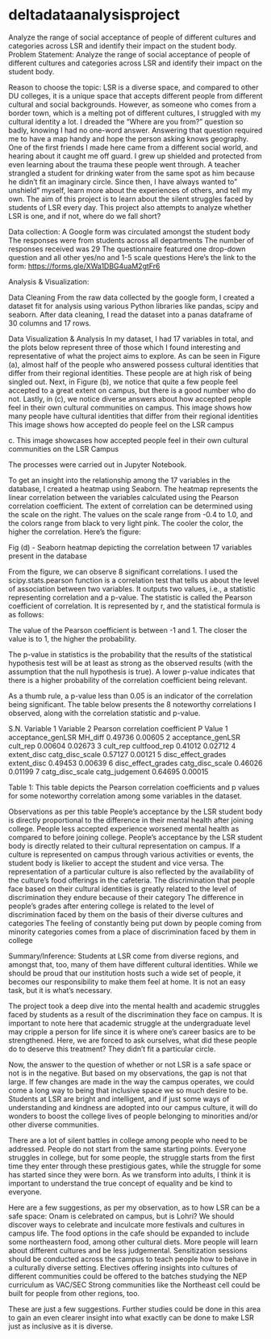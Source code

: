 # deltadataanalysisproject
Analyze the range of social acceptance of people of different cultures and categories across LSR and identify their impact on the student body.
Problem Statement:
Analyze the range of social acceptance of people of different cultures and categories across LSR and identify their impact on the student body.

Reason to choose the topic:
LSR is a diverse space, and compared to other DU colleges, it is a unique space that accepts different people from different cultural and social backgrounds. However, as someone who comes from a border town, which is a melting pot of different cultures, I struggled with my cultural identity a lot. I dreaded the “Where are you from?” question so badly, knowing I had no one-word answer. Answering that question required me to have a map handy and hope the person asking knows geography. 
One of the first friends I made here came from a different social world, and hearing about it caught me off guard. I grew up shielded and protected from even learning about the trauma these people went through. A teacher strangled a student for drinking water from the same spot as him because he didn’t fit an imaginary circle. 
Since then, I have always wanted to” unshield” myself, learn more about the experiences of others, and tell my own. The aim of this project is to learn about the silent struggles faced by students of LSR every day.  This project also attempts to analyze whether LSR is one, and if not, where do we fall short?

Data collection:
A Google form was circulated amongst the student body
The responses were from students across all departments
The number of responses received was 29
The questionnaire featured one drop-down question and all other yes/no and 1-5 scale questions
Here’s the link to the form: https://forms.gle/XWa1DBG4uaM2gtFr6


Analysis & Visualization:

Data Cleaning
From the raw data collected by the google form, I created a dataset fit for analysis using various Python libraries like pandas, scipy and seaborn. After data cleaning, I read the dataset into a panas dataframe of 30 columns and 17 rows.

Data Visualization & Analysis
In my dataset, I had 17 variables in total, and the plots below represent three of those which I found interesting and representative of what the project aims to explore. As can be seen in Figure (a), almost half of the people who answered possess cultural identities that differ from their regional identities. These people are at high risk of being singled out. Next, in Figure (b), we notice that quite a few people feel accepted to a great extent on campus, but there is a good number who do not. Lastly, in (c), we notice diverse answers about how accepted people feel in their own cultural communities on campus.
This image shows how many people have cultural identities that differ from their regional identities 
This image shows how accepted do people feel on the LSR campus


c. This image showcases how accepted people feel in their own cultural communities on the LSR Campus


The processes were carried out in Jupyter Notebook. 

 To get an insight into the relationship among the 17 variables in the database, I created a heatmap using Seaborn. The heatmap represents the linear correlation between the variables calculated using the Pearson correlation coefficient. The extent of correlation can be determined using the scale on the right. The values on the scale range from -0.4 to 1.0, and the colors range from black to very light pink. The cooler the color, the higher the correlation. Here’s the figure:


Fig (d) - Seaborn heatmap depicting the correlation between 17 variables present in the database

From the figure, we can observe 8 significant correlations. I used the scipy.stats.pearson function is a correlation test that tells us about the level of association between two variables. It outputs two values, i.e., a statistic representing correlation and a p-value. The statistic is called the Pearson coefficient of correlation. It is represented by r, and the statistical formula is as follows:


The value of the Pearson coefficient is between -1 and 1. The closer the value is to 1, the higher the probability. 

The p-value in statistics is the probability that the results of the statistical hypothesis test will be at least as strong as the observed results (with the assumption that the null hypothesis is true). A lower p-value indicates that there is a higher probability of the correlation coefficient being relevant.

As a thumb rule, a p-value less than 0.05 is an indicator of the correlation being significant. The table below presents the 8 noteworthy correlations I observed, along with the correlation statistic and p-value.


S.N.
Variable 1
Variable 2
Pearson correlation coefficient
P Value
1
acceptance_genLSR
MH_diff
0.49736
0.00605
2
acceptance_genLSR
cult_rep
0.00604
0.02673
3
cult_rep
cultfood_rep
0.41012
0.02712
4
extent_disc
catg_disc_scale
0.57127
0.00121
5
disc_effect_grades
extent_disc
0.49453
0.00639
6
disc_effect_grades
catg_disc_scale
0.46026
0.01199
7
catg_disc_scale
catg_judgement
0.64695
0.00015


Table 1: This table depicts the Pearson correlation coefficients and p values for some noteworthy correlation among some variables in the dataset.

Observations as per this table
People’s acceptance by the LSR student body is directly proportional to the difference in their mental health after joining college. People less accepted experience worsened mental health as compared to before joining college.
People’s acceptance by the LSR student body is directly related to their cultural representation on campus. If a culture is represented on campus through various activities or events, the student body is likelier to accept the student and vice versa.
The representation of a particular culture is also reflected by the availability of the culture’s food offerings in the cafeteria. 
The discrimination that people face based on their cultural identities is greatly related to the level of discrimination they endure because of their category
The difference in people’s grades after entering college is related to the level of discrimination faced by them on the basis of their diverse cultures and categories
The feeling of constantly being put down by people coming from minority categories comes from a place of discrimination faced by them in college

Summary/Inference:
Students at LSR come from diverse regions, and amongst that, too, many of them have different cultural identities. While we should be proud that our institution hosts such a wide set of people, it becomes our responsibility to make them feel at home. It is not an easy task, but it is what’s necessary. 

The project took a deep dive into the mental health and academic struggles faced by students as a result of the discrimination they face on campus. It is important to note here that academic struggle at the undergraduate level may cripple a person for life since it is where one’s career basics are to be strengthened. Here, we are forced to ask ourselves, what did these people do to deserve this treatment? They didn’t fit a particular circle.

Now, the answer to the question of whether or not LSR is a safe space or not is in the negative. But based on my observations, the gap is not that large. If few changes are made in the way the campus operates, we could come a long way to being that inclusive space we so much desire to be. Students at LSR are bright and intelligent, and if just some ways of understanding and kindness are adopted into our campus culture, it will do wonders to boost the college lives of people belonging to minorities and/or other diverse communities.

There are a lot of silent battles in college among people who need to be addressed. People do not start from the same starting points. Everyone struggles in college, but for some people, the struggle starts from the first time they enter through these prestigious gates, while the struggle for some has started since they were born. As we transform into adults, I think it is important to understand the true concept of equality and be kind to everyone.

Here are a few suggestions, as per my observation, as to how LSR can be a safe space:
Onam is celebrated on campus, but is Lohri? We should discover ways to celebrate and inculcate more festivals and cultures in campus life.
The food options in the cafe should be expanded to include some northeastern food, among other cultural diets. More people will learn about different cultures and be less judgemental.
Sensitization sessions should be conducted across the campus to teach people how to behave in a culturally diverse setting.
Electives offering insights into cultures of different communities could be offered to the batches studying the NEP curriculum as VAC/SEC
Strong communities like the Northeast cell could be built for people from other regions, too.

These are just a few suggestions. Further studies could be done in this area to gain an even clearer insight into what exactly can be done to make LSR just as inclusive as it is diverse.
